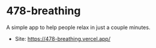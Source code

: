 # 478-breathing
A simple app to help people relax in just a couple minutes.
- Site: https://478-breathing.vercel.app/
